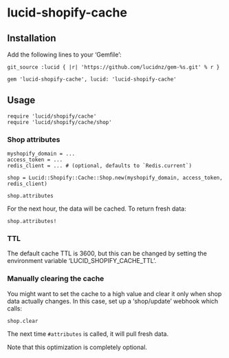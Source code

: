 lucid-shopify-cache
===================

Installation
------------

Add the following lines to your ‘Gemfile’:

    git_source :lucid { |r| 'https://github.com/lucidnz/gem-%s.git' % r }

    gem 'lucid-shopify-cache', lucid: 'lucid-shopify-cache'


Usage
-----

    require 'lucid/shopify/cache'
    require 'lucid/shopify/cache/shop'

### Shop attributes

    myshopify_domain = ...
    access_token = ...
    redis_client = ... # (optional, defaults to `Redis.current`)

    shop = Lucid::Shopify::Cache::Shop.new(myshopify_domain, access_token, redis_client)

    shop.attributes

For the next hour, the data will be cached. To return fresh data:

    shop.attributes!


### TTL

The default cache TTL is 3600, but this can be changed by setting
the environment variable ‘LUCID_SHOPIFY_CACHE_TTL’.


### Manually clearing the cache

You might want to set the cache to a high value and clear it only
when shop data actually changes. In this case, set up a ‘shop/update’
webhook which calls:

    shop.clear

The next time `#attributes` is called, it will pull fresh data.

Note that this optimization is completely optional.
